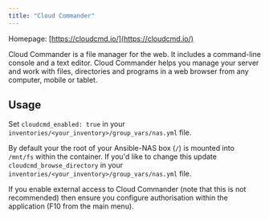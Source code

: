 ```yaml
---
title: "Cloud Commander"
---
```


Homepage: [https://cloudcmd.io/](https://cloudcmd.io/)

Cloud Commander is a file manager for the web. It includes a command-line console and a text editor. Cloud Commander helps you manage your server and work with files, directories and programs in a web browser from any computer, mobile or tablet.

## Usage

Set `cloudcmd_enabled: true` in your `inventories/<your_inventory>/group_vars/nas.yml` file.

By default your the root of your Ansible-NAS box (`/`) is mounted into `/mnt/fs` within the container. If you'd like to change this update `cloudcmd_browse_directory` in your `inventories/<your_inventory>/group_vars/nas.yml` file.

If you enable external access to Cloud Commander (note that this is not recommended) then ensure you configure authorisation
within the application (F10 from the main menu).
